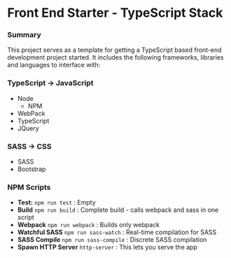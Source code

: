 # Front End Starter - TypeScript Stack

### Summary

This project serves as a template for getting a TypeScript based front-end development
project started. It includes the following frameworks, libraries and languages to interface with:

### TypeScript -> JavaScript
* Node
    * NPM
* WebPack
* TypeScript
* JQuery

### SASS -> CSS
* SASS
* Bootstrap

### NPM Scripts
* **Test:** `npm run test` : Empty
* **Build** `npm run build` : Complete build - calls webpack and sass in one script
* **Webpack** `npm run webpack` : Builds only webpack
* **Watchful SASS** `npm run sass-watch` : Real-time compilation for SASS
* **SASS Compile** `npm run sass-compile` : Discrete SASS compilation
* **Spawn HTTP Server** `http-server` : This lets you serve the app